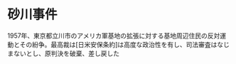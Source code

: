 # 砂川事件
 1957年、東京都立川市のアメリカ軍基地の拡張に対する基地周辺住民の反対運動とその紛争。最高裁は[日米安保条約]は高度な政治性を有し、司法審査はなじまないとし、原判決を破棄、差し戻した
